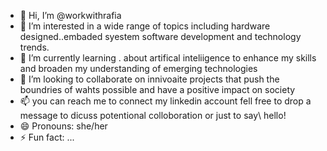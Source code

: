 - 👋 Hi, I’m @workwithrafia
- 👀 I’m interested in a wide range of topics including hardware designed..embaded syestem software development and technology trends.
- 🌱 I’m currently learning . about artifical inteliigence to enhance my skills  and broaden my understanding of emerging technologies
- 💞️ I’m looking to collaborate on innivoaite projects that push the boundries of wahts possible and have a positive impact on society
- 📫 you can reach me to connect my linkedin account fell free to drop a message to dicuss potentional colloboration or just to say\ hello!
- 😄 Pronouns: she/her
- ⚡ Fun fact: ...

<!---
workwithrafia/workwithrafia is a ✨ special ✨ repository because its `README.md` (this file) appears on your GitHub profile.
You can click the Preview link to take a look at your changes.
--->
